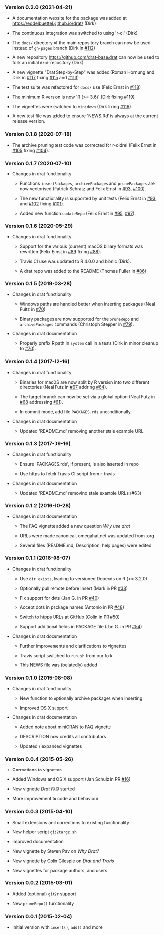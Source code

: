 ### Version 0.2.0 (2021-04-21)

-   A documentation website for the package was added at
    <https://eddelbuettel.github.io/drat/> (Dirk)

-   The continuous integration was switched to using 'r-ci' (Dirk)

-   The `docs/` directory of the main repository branch can now be used
    instead of `gh-pages` branch (Dirk in
    [\#112](https://github.com/eddelbuettel/drat/pull/112))

-   A new repository <https://github.com/drat-base/drat> can now be used
    to fork an initial `drat` repository (Dirk)

-   A new vignette "Drat Step-by-Step" was added (Roman Hornung and Dirk
    in [\#117](https://github.com/eddelbuettel/drat/pull/117) fixing
    [\#115](https://github.com/eddelbuettel/drat/issues/115) and
    [\#113](https://github.com/eddelbuettel/drat/issues/113))

-   The test suite was refactored for `docs/` use (Felix Ernst in
    [\#118](https://github.com/eddelbuettel/drat/pull/118))

-   The minimum R version is now 'R (\>= 3.6)' (Dirk fixing
    [\#119](https://github.com/eddelbuettel/drat/issues/119))

-   The vignettes were switched to `minidown` (Dirk fixing
    [\#116](https://github.com/eddelbuettel/drat/issues/116))

-   A new test file was added to ensure 'NEWS.Rd' is always at the
    current release version.

### Version 0.1.8 (2020-07-18)

-   The archive pruning test code was corrected for r-oldrel (Felix
    Ernst in [\#105](https://github.com/eddelbuettel/drat/pull/105)
    fixing [\#104](https://github.com/eddelbuettel/drat/issues/104)).

### Version 0.1.7 (2020-07-10)

-   Changes in drat functionality

    -   Functions `insertPackages`, `archivePackages` and
        `prunePackages` are now vectorised (Patrick Schratz and Felix
        Ernst in [\#93](https://github.com/eddelbuettel/drat/pull/93),
        [\#100](https://github.com/eddelbuettel/drat/pull/100)).

    -   The new functionality is supported by unit tests (Felix Ernst in
        [\#93](https://github.com/eddelbuettel/drat/pull/93), and
        [\#102](https://github.com/eddelbuettel/drat/pull/102) fixing
        [\#101](https://github.com/eddelbuettel/drat/issues/101)).

    -   Added new function `updateRepo` (Felix Ernst in
        [\#95](https://github.com/eddelbuettel/drat/pull/95),
        [\#97](https://github.com/eddelbuettel/drat/pull/97)).

### Version 0.1.6 (2020-05-29)

-   Changes in drat functionality

    -   Support for the various (current) macOS binary formats was
        rewritten (Felix Ernst in
        [\#89](https://github.com/eddelbuettel/drat/pull/89) fixing
        [\#88](https://github.com/eddelbuettel/drat/issues/88)).

    -   Travis CI use was updated to R 4.0.0 and bionic (Dirk).

    -   A drat repo was added to the README (Thomas Fuller in
        [\#86](https://github.com/eddelbuettel/drat/pull/86))

### Version 0.1.5 (2019-03-28)

-   Changes in drat functionality

    -   Windows paths are handled better when inserting packages (Neal
        Fultz in [\#70](https://github.com/eddelbuettel/drat/pull/70))

    -   Binary packages are now supported for the `pruneRepo` and
        `archivePackages` commands (Christoph Stepper in
        [\#79](https://github.com/eddelbuettel/drat/pull/79)).

-   Changes in drat documentation

    -   Properly prefix R path in `system` call in a tests (Dirk in
        minor cleanup to
        [\#70](https://github.com/eddelbuettel/drat/pull/70)).

### Version 0.1.4 (2017-12-16)

-   Changes in drat functionality

    -   Binaries for macOS are now split by R version into two different
        directories (Neal Futz in
        [\#67](https://github.com/eddelbuettel/drat/pull/67) addring
        [\#64](https://github.com/eddelbuettel/drat/issues/64)).

    -   The target branch can now be set via a global option (Neal Futz
        in [\#68](https://github.com/eddelbuettel/drat/pull/68)
        addressing
        [\#61](https://github.com/eddelbuettel/drat/issues/61)).

    -   In commit mode, add file `PACKAGES.rds` unconditionally.

-   Changes in drat documentation

    -   Updated \'README.md\' removing another stale example URL

### Version 0.1.3 (2017-09-16)

-   Changes in drat functionality

    -   Ensure \'PACKAGES.rds\', if present, is also inserted in repo

    -   Use https to fetch Travis CI script from r-travis

-   Changes in drat documentation

    -   Updated \'README.md\' removing stale example URLs
        ([\#63](https://github.com/eddelbuettel/drat/pull/63))

### Version 0.1.2 (2016-10-28)

-   Changes in drat documentation

    -   The FAQ vignette added a new question *Why use drat*

    -   URLs were made canonical, omegahat.net was updated from .org

    -   Several files (README.md, Description, help pages) were edited

### Version 0.1.1 (2016-08-07)

-   Changes in drat functionality

    -   Use `dir.exists`, leading to versioned Depends on R (\>= 3.2.0)

    -   Optionally pull remote before insert (Mark in PR
        [\#38](https://github.com/eddelbuettel/drat/pull/38))

    -   Fix support for dots (Jan G. in PR
        [\#40](https://github.com/eddelbuettel/drat/pull/40))

    -   Accept dots in package names (Antonio in PR
        [\#48](https://github.com/eddelbuettel/drat/pull/48))

    -   Switch to htpps URLs at GitHub (Colin in PR
        [\#50](https://github.com/eddelbuettel/drat/pull/50))

    -   Support additional fields in PACKAGE file (Jan G. in PR
        [\#54](https://github.com/eddelbuettel/drat/pull/54))

-   Changes in drat documentation

    -   Further improvements and clarifications to vignettes

    -   Travis script switched to `run.sh` from our fork

    -   This NEWS file was (belatedly) added

### Version 0.1.0 (2015-08-08)

-   Changes in drat functionality

    -   New function to optionally archive packages when inserting

    -   Improved OS X support

-   Changes in drat documentation

    -   Added note about miniCRAN to FAQ vignette

    -   DESCRIPTION now credits all contributors

    -   Updated / expanded vignettes

### Version 0.0.4 (2015-05-26)

-   Corrections to vignettes

-   Added Windows and OS X support (Jan Schulz in PR
    [\#16](https://github.com/eddelbuettel/drat/pull/16))

-   New vignette *Drat FAQ* started

-   More improvement to code and behaviour

### Version 0.0.3 (2015-04-10)

-   Small extensions and corrections to existing functionality

-   New helper script `git2targz.sh`

-   Improved documentation

-   New vignette by Steven Pav on *Why Drat?*

-   New vignette by Colin Gilespie on *Drat and Travis*

-   New vignettes for package authors, and users

### Version 0.0.2 (2015-03-01)

-   Added (optional) `git2r` support

-   New `pruneRepo()` functionality

### Version 0.0.1 (2015-02-04)

-   Initial version with `insert()`, `add()` and more
